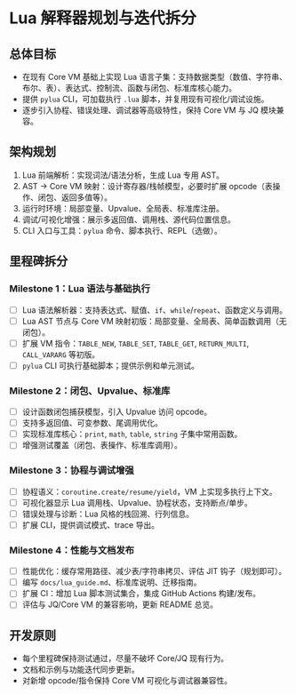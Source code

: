 
# Lua 解释器规划与迭代拆分

## 总体目标
- 在现有 Core VM 基础上实现 Lua 语言子集：支持数据类型（数值、字符串、布尔、表）、表达式、控制流、函数与闭包、标准库核心能力。
- 提供 `pylua` CLI，可加载执行 `.lua` 脚本，并复用现有可视化/调试设施。
- 逐步引入协程、错误处理、调试器等高级特性，保持 Core VM 与 JQ 模块兼容。

## 架构规划
1. Lua 前端解析：实现词法/语法分析，生成 Lua 专用 AST。
2. AST → Core VM 映射：设计寄存器/栈帧模型，必要时扩展 opcode（表操作、闭包、返回多值等）。
3. 运行时环境：局部变量、Upvalue、全局表、标准库注册。
4. 调试/可视化增强：展示多返回值、调用栈、源代码位置信息。
5. CLI 入口与工具：`pylua` 命令、脚本执行、REPL（选做）。

## 里程碑拆分

### Milestone 1：Lua 语法与基础执行
- [ ] Lua 语法解析器：支持表达式、赋值、`if`、`while`/`repeat`、函数定义与调用。
- [ ] Lua AST 节点与 Core VM 映射初版：局部变量、全局表、简单函数调用（无闭包）。
- [ ] 扩展 VM 指令：`TABLE_NEW`, `TABLE_SET`, `TABLE_GET`, `RETURN_MULTI`, `CALL_VARARG` 等初版。
- [ ] `pylua` CLI 可执行基础脚本；提供示例和单元测试。

### Milestone 2：闭包、Upvalue、标准库
- [ ] 设计函数闭包捕获模型，引入 Upvalue 访问 opcode。
- [ ] 支持多返回值、可变参数、尾调用优化。
- [ ] 实现标准库核心：`print`, `math`, `table`, `string` 子集中常用函数。
- [ ] 增强测试覆盖（闭包、表操作、标准库调用）。

### Milestone 3：协程与调试增强
- [ ] 协程语义：`coroutine.create/resume/yield`，VM 上实现多执行上下文。
- [ ] 可视化器显示 Lua 调用栈、Upvalue、协程状态，支持断点/单步。
- [ ] 错误处理与诊断：Lua 风格的栈回溯、行列信息。
- [ ] 扩展 CLI，提供调试模式、trace 导出。

### Milestone 4：性能与文档发布
- [ ] 性能优化：缓存常用路径、减少表/字符串拷贝、评估 JIT 钩子（规划即可）。
- [ ] 编写 `docs/lua_guide.md`、标准库说明、迁移指南。
- [ ] 扩展 CI：增加 Lua 脚本测试集合，集成 GitHub Actions 构建/发布。
- [ ] 评估与 JQ/Core VM 的兼容影响，更新 README 总览。

## 开发原则
- 每个里程碑保持测试通过，尽量不破坏 Core/JQ 现有行为。
- 文档和示例与功能迭代同步更新。
- 对新增 opcode/指令保持 Core VM 可视化与调试器兼容性。